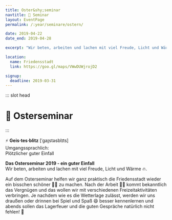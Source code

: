 ```yaml
---
title: Oster&shy;seminar
navtitle: 🐰 Seminar
layout: EventPage
permalink: /:year/seminare/ostern/

date: 2019-04-22
date_end: 2019-04-28

excerpt: "Wir beten, arbeiten und lachen mit viel Freude, Licht und Wärme 🔥🤗"

location:
  name: Friedensstadt
  link: https://goo.gl/maps/VWwDUWjrojD2

signup:
  deadline: 2019-03-31
---
```


::: slot head

# :rabbit: Oster&shy;seminar

:::

:zap: **Geis·tes·blitz**
[ˈɡaɪ̯stəsblɪts]<br>
Umgangssprachlich:<br>
Plötzlicher guter Einfall

**Das Osterseminar 2019 - ein guter Einfall**<br>
Wir beten, arbeiten und lachen mit viel Freude, Licht und Wärme :fire:.

Auf dem Osterseminar helfen wir ganz praktisch die Friedensstadt wieder ein bisschen schöner :sunflower::blossom: zu machen. Nach der Arbeit :construction_worker_woman: kommt bekanntlich das Vergnügen und das wollen wir mit verschiedenen Freizeitaktivitäten verbringen. Je nachdem wie es die Wetterlage zulässt, werden wir uns draußen oder drinnen bei Spiel und Spaß :smile: besser kennenlernen und abends sollen das Lagerfeuer und die guten Gespräche natürlich nicht fehlen! :tada:
